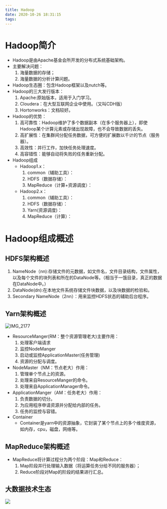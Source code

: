 ```yaml
---
title: Hadoop
date: 2020-10-26 18:31:15
tags:
---
```


# Hadoop简介

* Hadoop是由Apache基金会所开发的分布式系统基础架构。
* 主要解决问题：
  1.  海量数据的存储；
  2.  海量数据的分析计算问题。
* Hadoop生态圈：包含Hadoop框架以及nutch等。
* Hadoop的三大发行版本：
  1. Apache:原始版本，适用于入门学习。
  2. Cloudera：在大型互联网企业中使用。（又叫CDH版）
  3. Hortonworks：文档较好。
* Hadoop的优势：
  1.  高可靠性：Hadoop维护了多个数据副本（在多个服务器上），即使Hadoop某个计算元素或存储出现故障，也不会导致数据的丢失。
  2.  高扩展性：在集群间分配任务数据，可方便的扩展数以千计的节点（服务器）。
  3.  高效性：并行工作，加快任务处理速度。
  4.  高容错性：能够自动将失败的任务重新分配。
* Hadoop组成
  * Hadoop1.x：
    1.  common（辅助工具）：
    2.  HDFS（数据存储）：
    3.  MapReduce（计算+资源调度）：
  * Hadoop2.x：
    1.  common（辅助工具）：
    2.  HDFS（数据存储）：
    3.  Yarn(资源调度)：
    4.  MapReduce（计算）：

# Hadoop组成概述

## HDFS架构概述

1.  NameNode（nn):存储文件的元数据，如文件名，文件目录结构，文件属性，以及每个文件的块列表和所在的DataNode等。（相当于一饿目录，真正的数据在DataNode中。）
2.  DataNode(dn):在本地文件系统存储文件块数据，以及块数据的检验和。
3.  Secondary NameNode（2nn）：用来监控HDFS状态的辅助后台程序。

## Yarn架构概述

![IMG_2177](https://gitee.com/zhangjie0524/picgo/raw/master/uPic/IMG_2177.JPG)
* ResourceManger(RM：整个资源管理老大)主要作用：
  1.  处理客户端请求
  2.  监控NodeManger
  3.  启动或监控ApplicationMaster(任务管理)
  4.  资源的分配与调度。
* NodeMaster（NM：节点老大）作用：
  1. 管理单个节点上的资源。
  2. 处理来自ResourceManger的命令。
  3. 处理来自ApplicationManager命令。
* ApplicationManger（AM：任务老大）作用：
  1. 负责数据的切分。
  2. 为应用程序申请资源并分配给内部的任务。
  3. 任务的监控与容错。
* Container
  * Container是yarn中的资源抽象，它封装了某个节点上的多个维度资源，如内存，cpu，磁盘，网络等。

## MapReduce架构概述

* MapReduce将计算过程分为两个阶段：Map和Reduce：
  1. Map阶段并行处理输入数据（将运算任务分给不同的服务器）；
  2. Reduce阶段对Map的阶段的结果进行汇总。

## 大数据技术生态

![](https://gitee.com/zhangjie0524/picgo/raw/master/img/20201027094308.png)

